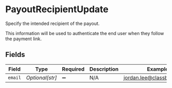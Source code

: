 # PayoutRecipientUpdate

Specify the intended recipient of the payout.

This information will be used to authenticate the end user when they follow the payment link.


## Fields

| Field                      | Type                       | Required                   | Description                | Example                    |
| -------------------------- | -------------------------- | -------------------------- | -------------------------- | -------------------------- |
| `email`                    | *Optional[str]*            | :heavy_minus_sign:         | N/A                        | jordan.lee@classbooker.dev |